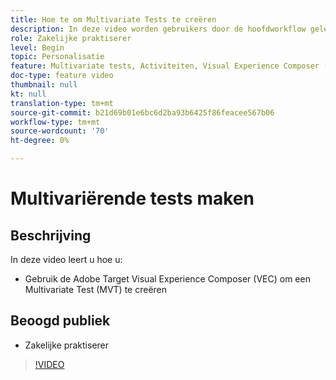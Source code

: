 ```yaml
---
title: Hoe te om Multivariate Tests te creëren
description: In deze video worden gebruikers door de hoofdworkflow geleid voor het maken van een MVT (Multivariate Test) in Adobe Target. Leer de stappen voor het maken en interpreteren van MVT's.
role: Zakelijke praktiserer
level: Begin
topic: Personalisatie
feature: Multivariate tests, Activiteiten, Visual Experience Composer (VEC)
doc-type: feature video
thumbnail: null
kt: null
translation-type: tm+mt
source-git-commit: b21d69b01e6bc6d2ba93b6425f86feacee567b06
workflow-type: tm+mt
source-wordcount: '70'
ht-degree: 0%

---
```



# Multivariërende tests maken

## Beschrijving

In deze video leert u hoe u:

* Gebruik de Adobe Target Visual Experience Composer (VEC) om een Multivariate Test (MVT) te creëren

## Beoogd publiek

* Zakelijke praktiserer

>[!VIDEO](https://video.tv.adobe.com/v/17395/?quality=12)